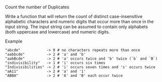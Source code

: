 Count the number of Duplicates

Write a function that will return the count of distinct case-insensitive
alphabetic characters and numeric digits that occur more than once in the input
string. The input string can be assumed to contain only alphabets (both
uppercase and lowercase) and numeric digits.

Example

```
"abcde"            -> 0 # no characters repeats more than once
"aabbcde"          -> 2 # 'a' and 'b'
"aabBcde"          -> 2 # 'a' occurs twice and 'b' twice (`b` and `B`)
"indivisibility"   -> 1 # 'i' occurs six times
"Indivisibilities" -> 2 # 'i' occurs seven times and 's' occurs twice
"aA11"             -> 2 # 'a' and '1'
"ABBA"             -> 2 # 'A' and 'B' each occur twice
```
